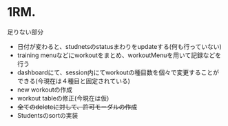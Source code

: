 # 1RM.

足りない部分

- 日付が変わると、studnetsのstatusまわりをupdateする(何も行っていない)
- training menuなどにworkoutをまとめ、workoutMenuを用いて記録などを行う
- dashboardにて、session内にてworkoutの種目数を個々で変更することができる(今現在は４種目と固定されている)
- new workoutの作成
- workout tableの修正(今現在は仮)
- ~~全てのdeleteに対して、許可モーダルの作成~~
- Studentsのsortの実装
